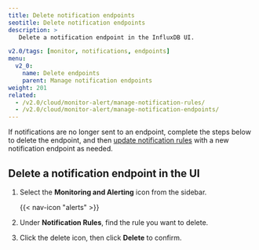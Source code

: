 ```yaml
---
title: Delete notification endpoints
seotitle: Delete notification endpoints
description: >
   Delete a notification endpoint in the InfluxDB UI.

v2.0/tags: [monitor, notifications, endpoints]
menu:
  v2_0:
    name: Delete endpoints
    parent: Manage notification endpoints
weight: 201
related:
  - /v2.0/cloud/monitor-alert/manage-notification-rules/
  - /v2.0/cloud/monitor-alert/manage-notification-endpoints/
---
```


If notifications are no longer sent to an endpoint, complete the steps below to delete the endpoint, and then [update notification rules](/v2.0/cloud/monitor-alert/manage-notification-rules/update-notification-rules) with a new notification endpoint as needed.

## Delete a notification endpoint in the UI

1. Select the **Monitoring and Alerting** icon from the sidebar.

    {{< nav-icon "alerts" >}}

2. Under **Notification Rules**, find the rule you want to delete.
3. Click the delete icon, then click **Delete** to confirm.

